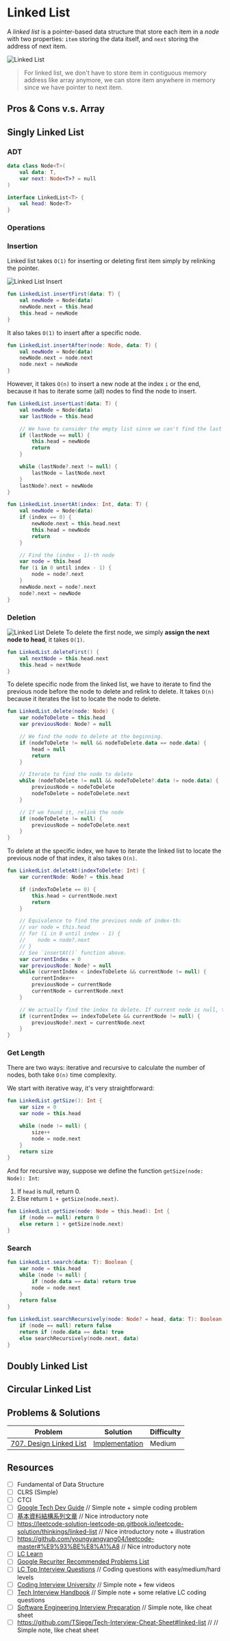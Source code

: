 # Linked List
A *linked list* is a pointer-based data structure that store each item in a *node* with two properties: `item` storing the data itself, and `next` storing the address of next item. 

![Linked List](../media/linked-list.png)

> For linked list, we don't have to store item in contiguous memory address like array anymore, we can store item anywhere in memory since we have pointer to next item.

## Pros & Cons v.s. Array

## Singly Linked List

### ADT
```kotlin
data class Node<T>(
    val data: T,
    var next: Node<T>? = null
)

interface LinkedList<T> {
    val head: Node<T>
}
```

### Operations

### Insertion
Linked list takes `O(1)` for inserting or deleting first item simply by relinking the pointer.

![Linked List Insert](../media/linked-list-insert.png)

```kotlin
fun LinkedList.insertFirst(data: T) {
    val newNode = Node(data)
    newNode.next = this.head
    this.head = newNode
}
```

It also takes `O(1)` to insert after a specific node.

```kotlin
fun LinkedList.insertAfter(node: Node, data: T) {
    val newNode = Node(data)
    newNode.next = node.next
    node.next = newNode
}
```

However, it takes `O(n)` to insert a new node at the index `i` or the end, because it has to iterate some (all) nodes to find the node to insert.

```kotlin
fun LinkedList.insertLast(data: T) {
    val newNode = Node(data)
    var lastNode = this.head

    // We have to consider the empty list since we can't find the last node, the insertion will not execute below.
    if (lastNode == null) {
        this.head = newNode
        return
    }

    while (lastNode?.next != null) {
        lastNode = lastNode.next
    }
    lastNode?.next = newNode
}

fun LinkedList.insertAt(index: Int, data: T) {
    val newNode = Node(data)
    if (index == 0) {
        newNode.next = this.head.next
        this.head = newNode
        return
    }

    // Find the (index - 1)-th node
    var node = this.head
    for (i in 0 until index - 1) {
        node = node?.next
    }
    newNode.next = node?.next
    node?.next = newNode
}
```

### Deletion
![Linked List Delete](../media/linked-list-delete.png)
To delete the first node, we simply **assign the next node to head**, it takes `O(1)`.

```kotlin
fun LinkedList.deleteFirst() {
    val nextNode = this.head.next
    this.head = nextNode
}
```

To delete specific node from the linked list, we have to iterate to find the previous node before the node to delete and relink to delete. It takes `O(n)` because it iterates the list to locate the node to delete.

```kotlin
fun LinkedList.delete(node: Node) {
    var nodeToDelete = this.head
    var previousNode: Node? = null

    // We find the node to delete at the beginning.
    if (nodeToDelete != null && nodeToDelete.data == node.data) {
        head = null
        return
    }

    // Iterate to find the node to delete
    while (nodeToDelete != null && nodeToDelete?.data != node.data) {
        previousNode = nodeToDelete
        nodeToDelete = nodeToDelete.next
    }

    // If we found it, relink the node
    if (nodeToDelete != null) {
        previousNode = nodeToDelete.next
    }
}
```

To delete at the specific index, we have to iterate the linked list to locate the previous node of that index, it also takes `O(n)`.

```kotlin
fun LinkedList.deleteAt(indexToDelete: Int) {
    var currentNode: Node? = this.head

    if (indexToDelete == 0) {
        this.head = currentNode.next
        return
    }

    // Equivalence to find the previous node of index-th:
    // var node = this.head
    // for (i in 0 until index - 1) {
    //    node = node?.next
    // }
    // See `insertAt()` function above.
    var currentIndex = 0
    var previousNode: Node? = null
    while (currentIndex < indexToDelete && currentNode != null) {
        currentIndex++
        previousNode = currentNode
        currentNode = currentNode.next
    }

    // We actually find the index to delete. If current node is null, that means the index exceeds the size.
    if (currentIndex == indexToDelete && currentNode != null) {
        previousNode?.next = currentNode.next
    }
}
```

### Get Length
There are two ways: iterative and recursive to calculate the number of nodes, both take `O(n)` time complexity.

We start with iterative way, it's very straightforward:

```kotlin
fun LinkedList.getSize(): Int {
    var size = 0
    var node = this.head

    while (node != null) {
        size++
        node = node.next
    }
    return size
}
```

And for recursive way, suppose we define the function `getSize(node: Node): Int`:
1. If `head` is null, return 0.
2. Else return `1 + getSize(node.next)`.

```kotlin
fun LinkedList.getSize(node: Node = this.head): Int {
    if (node == null) return 0
    else return 1 + getSize(node.next)
}
```

### Search
```kotlin
fun LinkedList.search(data: T): Boolean {
    var node = this.head
    while (node != null) {
        if (node.data == data) return true
        node = node.next
    }
    return false
}

fun LinkedList.searchRecursively(node: Node? = head, data: T): Boolean {
    if (node == null) return false
    return if (node.data == data) true
    else searchRecursively(node.next, data)
}
```
## Doubly Linked List

## Circular Linked List

## Problems & Solutions
| Problem         | Solution | Difficulty |
|------------------|----------|------------|
|[707. Design Linked List](https://leetcode.com/problems/design-linked-list/)|[Implementation](../leetcode/707.design-linked-list.md)|Medium|

## Resources
- [ ] Fundamental of Data Structure
- [ ] CLRS (Simple)
- [ ] CTCI
- [ ] [Google Tech Dev Guide](https://techdevguide.withgoogle.com/paths/data-structures-and-algorithms/#sequence-2) // Simple note + simple coding problem
- [ ] [基本資料結構系列文章](http://alrightchiu.github.io/SecondRound/mu-lu-yan-suan-fa-yu-zi-liao-jie-gou.html) // Nice introductory note
- [ ] https://leetcode-solution-leetcode-pp.gitbook.io/leetcode-solution/thinkings/linked-list // Nice introductory note + illustration
- [ ] https://github.com/youngyangyang04/leetcode-master#%E9%93%BE%E8%A1%A8 // Nice introductory note
- [ ] [LC Learn](https://leetcode.com/explore/learn/card/linked-list/) 
- [ ] [Google Recuriter Recommended Problems List](https://turingplanet.org/2020/09/18/leetcode_planning_list/#Linked_List)
- [ ] [LC Top Interview Questions](https://leetcode.com/explore/interview/) // Coding questions with easy/medium/hard levels
- [ ] [Coding Interview University](https://github.com/jwasham/coding-interview-university#linked-lists) // Simple note + few videos
- [ ] [Tech Interview Handbook](https://www.techinterviewhandbook.org/algorithms/linked-list) // Simple note + some relative LC coding questions
- [ ] [Software Engineering Interview Preparation](https://github.com/orrsella/soft-eng-interview-prep/blob/master/topics/data-structures.md#linked-lists) // Simple note, like cheat sheet
- [ ] https://github.com/TSiege/Tech-Interview-Cheat-Sheet#linked-list // // Simple note, like cheat sheet